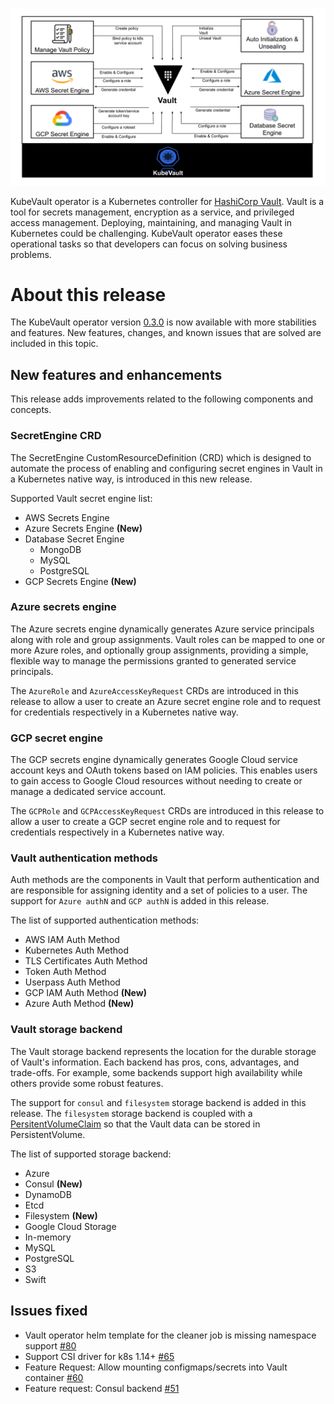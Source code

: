 ![The KubeVault Overview](/content/post/kubevault-v0.3/KubeVault_overview.svg)

KubeVault operator is a Kubernetes controller for [HashiCorp Vault](https://www.vaultproject.io/). Vault is a tool for secrets management, encryption as a service, and privileged access management. Deploying, maintaining, and managing Vault in Kubernetes could be challenging. KubeVault operator eases these operational tasks so that developers can focus on solving business problems.

# About this release

The KubeVault operator version [0.3.0]() is now available with more stabilities and features. New features, changes, and known issues that are solved are included in this topic.

## New features and enhancements

This release adds improvements related to the following components and concepts.

### SecretEngine CRD

The SecretEngine CustomResourceDefinition (CRD) which is designed to automate the process of enabling and configuring secret engines in Vault in a Kubernetes native way, is introduced in this new release.

Supported Vault secret engine list:

- AWS Secrets Engine
- Azure Secrets Engine **(New)**
- Database Secret Engine
  - MongoDB
  - MySQL
  - PostgreSQL
- GCP Secrets Engine **(New)**

### Azure secrets engine

The Azure secrets engine dynamically generates Azure service principals along with role and group assignments. Vault roles can be mapped to one or more Azure roles, and optionally group assignments, providing a simple, flexible way to manage the permissions granted to generated service principals.

The `AzureRole` and `AzureAccessKeyRequest` CRDs are introduced in this release to allow a user to create an Azure secret engine role and to request for credentials respectively in a Kubernetes native way.

### GCP secret engine

The GCP secrets engine dynamically generates Google Cloud service account keys and OAuth tokens based on IAM policies. This enables users to gain access to Google Cloud resources without needing to create or manage a dedicated service account.

The `GCPRole` and `GCPAccessKeyRequest` CRDs are introduced in this release to allow a user to create a GCP secret engine role and to request for credentials respectively in a Kubernetes native way.

### Vault authentication methods

Auth methods are the components in Vault that perform authentication and are responsible for assigning identity and a set of policies to a user. The support for `Azure authN` and `GCP authN` is added in this release.

The list of supported authentication methods:

- AWS IAM Auth Method
- Kubernetes Auth Method
- TLS Certificates Auth Method
- Token Auth Method
- Userpass Auth Method
- GCP IAM Auth Method **(New)**
- Azure Auth Method **(New)**

### Vault storage backend

The Vault storage backend represents the location for the durable storage of Vault's information. Each backend has pros, cons, advantages, and trade-offs. For example, some backends support high availability while others provide some robust features.

The support for `consul` and `filesystem` storage backend is added in this release. The `filesystem` storage backend is coupled with a [PersitentVolumeClaim](https://kubernetes.io/docs/concepts/storage/persistent-volumes/#persistentvolumeclaims) so that the Vault data can be stored in PersistentVolume.

The list of supported storage backend:

- Azure
- Consul **(New)**
- DynamoDB
- Etcd
- Filesystem **(New)**
- Google Cloud Storage
- In-memory
- MySQL
- PostgreSQL
- S3
- Swift

## Issues fixed

- Vault operator helm template for the cleaner job is missing namespace support [#80](https://github.com/kubevault/issues/issues/80)
- Support CSI driver for k8s 1.14+ [#65](https://github.com/kubevault/issues/issues/65)
- Feature Request: Allow mounting configmaps/secrets into Vault container [#60](https://github.com/kubevault/issues/issues/60)
- Feature request: Consul backend [#51](https://github.com/kubevault/issues/issues/51)
